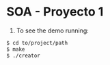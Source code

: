 # SOA - Proyecto 1


1. To see the demo running:

```bash
$ cd to/project/path
$ make
$ ./creator
```
